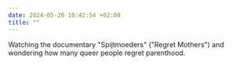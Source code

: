 ```yaml
---
date: 2024-05-20 10:42:54 +02:00
title: ""
---
```


Watching the documentary "Spijtmoeders" ("Regret Mothers") and wondering how many queer people regret parenthood.

